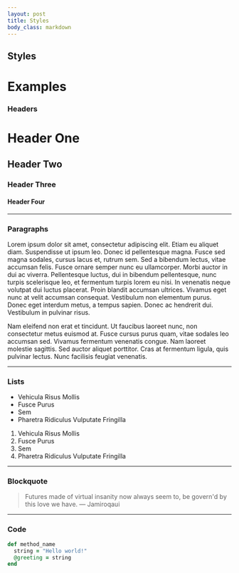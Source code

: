 ```yaml
---
layout: post
title: Styles
body_class: markdown
---
```


## Styles
# Examples

### Headers
# Header One
## Header Two
### Header Three
#### Header Four


* * *

### Paragraphs
Lorem ipsum dolor sit amet, consectetur adipiscing elit. Etiam eu aliquet diam. Suspendisse ut ipsum leo. Donec id pellentesque magna. Fusce sed magna sodales, cursus lacus et, rutrum sem. Sed a bibendum lectus, vitae accumsan felis. Fusce ornare semper nunc eu ullamcorper. Morbi auctor in dui ac viverra. Pellentesque luctus, dui in bibendum pellentesque, nunc turpis scelerisque leo, et fermentum turpis lorem eu nisi. In venenatis neque volutpat dui luctus placerat. Proin blandit accumsan ultrices. Vivamus eget nunc at velit accumsan consequat. Vestibulum non elementum purus. Donec eget interdum metus, a tempus sapien. Donec ac hendrerit dui. Vestibulum in pulvinar risus.

Nam eleifend non erat et tincidunt. Ut faucibus laoreet nunc, non consectetur metus euismod at. Fusce cursus purus quam, vitae sodales leo accumsan sed. Vivamus fermentum venenatis congue. Nam laoreet molestie sagittis. Sed auctor aliquet porttitor. Cras at fermentum ligula, quis pulvinar lectus. Nunc facilisis feugiat venenatis.

* * *

### Lists
- Vehicula Risus Mollis
- Fusce Purus
- Sem
- Pharetra Ridiculus Vulputate Fringilla

1. Vehicula Risus Mollis
2. Fusce Purus
3. Sem
4. Pharetra Ridiculus Vulputate Fringilla

* * *

### Blockquote
> Futures made of virtual insanity now always seem to, be govern'd by this love we have.
> — Jamiroqaui

* * *

### Code
````ruby
def method_name
  string = "Hello world!"
  @greeting = string
end
````
